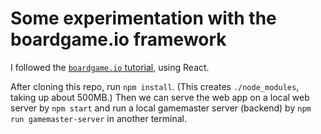 # Some experimentation with the boardgame.io framework

I followed the [`boardgame.io` tutorial](https://boardgame.io/documentation/#/tutorial),
using React.

After cloning this repo, run `npm install`.
(This creates `./node_modules`, taking up about 500MB.)
Then we can serve the web app on a local web server by `npm start`
and run a local gamemaster server (backend) by `npm run gamemaster-server`
in another terminal.
